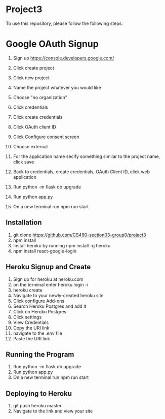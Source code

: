 # Project3


To use this repository, please follow the following steps:

# Google OAuth Signup

1) Sign up https://console.developers.google.com/
2) Click create project
3) Click new project
4) Name the project whatever you would like
5) Choose "no organization"
6) Click credentials
7) Click create credentials
8) Click OAuth client ID
9) Click Configure consent screen
10) Choose external
11) For the application name secify something similar to the project name, click save
12) Back to credentials, create credentials, OAuth Client ID, click web application 


1) Run python -m flask db upgrade
2) Run python app.py
3) On a new terminal run npm run start

## Installation 

1) git clone https://github.com/CS490-section03-group0/project3
2) npm install
3) Install heroku by running npm install -g heroku
4) npm install react-google-login

## Heroku Signup and Create

1) Sign up for heroku at heroku.com
2) on the terminal enter heroku login -i
4) heroku create
5) Navigate to your newly-created heroku site
6) Click configure Add-ons
7) Search Heroku Postgres and add it
8) Click on Heroku Postgres 
9) Click settings 
10) View Credentials
11) Copy the URI link
12) navigate to the .env file
13) Paste the URI link 

## Running the Program

1) Run python -m flask db upgrade
2) Run python app.py
3) On a new terminal run npm run start

## Deploying to Heroku

1) git push heroku master
2) Navigate to the link and view your site
